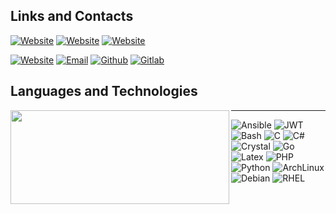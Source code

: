 
## Links and Contacts


[![Website](https://img.shields.io/website?down_color=lightgray&down_message=down%20%3A%28&label=casalinovalerio.com&style=for-the-badge&up_color=green&up_message=up%20%3A%29&url=https%3A%2F%2Fwww.casalinovalerio.com)](https://www.casalinovalerio.com)
[![Website](https://img.shields.io/website?down_color=lightgray&down_message=down%20%3A%28&label=ppa.casalino.xyz&style=for-the-badge&up_color=green&up_message=up%20%3A%29&url=https%3A%2F%2Fppa.casalino.xyz)](https://ppa.casalino.xyz)
[![Website](https://img.shields.io/website?down_color=lightgray&down_message=down%20%3A%28&label=staresc.github.io&style=for-the-badge&up_color=green&up_message=up%20%3A%29&url=https%3A%2F%2Fstaresc.github.io)](https://staresc.github.io)

[![Website](https://img.shields.io/badge/LinkedIn-0077B5?style=for-the-badge&logo=linkedin&logoColor=white)](https://www.linkedin.com/in/valerio-casalino/)
[![Email](https://img.shields.io/badge/Gmail-D14836?style=for-the-badge&logo=gmail&logoColor=white)](mailto:casalinovalerio.cv@gmail.com)
[![Github](https://img.shields.io/badge/GitHub-100000?style=for-the-badge&logo=github&logoColor=white)](https://github.com/5amu)
[![Gitlab](https://img.shields.io/badge/GitLab-330F63?style=for-the-badge&logo=gitlab&logoColor=white)](https://gitlab.com/5amu)


## Languages and Technologies


<img align="left" width="350" height="150" src="https://github-readme-stats.vercel.app/api/top-langs/?username=5amu&layout=compact&theme=onedark&langs_count=10&hide=Javascript,vim%20script,Dockerfile,makefile,HTML,CSS,tex,powershell">

---

![Ansible](https://img.shields.io/badge/Ansible-000000?style=for-the-badge&logo=ansible&logoColor=white)
![JWT](https://img.shields.io/badge/JWT-000000?style=for-the-badge&logo=JSON%20web%20tokens&logoColor=white)
![Bash](https://img.shields.io/badge/Shell_Script-121011?style=for-the-badge&logo=gnu-bash&logoColor=white)
![C](https://img.shields.io/badge/C-00599C?style=for-the-badge&logo=c&logoColor=white)
![C#](https://img.shields.io/badge/C%23-239120?style=for-the-badge&logo=c-sharp&logoColor=white)
![Crystal](https://img.shields.io/badge/Crystal-000000?style=for-the-badge&logo=crystal&logoColor=white)
![Go](https://img.shields.io/badge/Go-00ADD8?style=for-the-badge&logo=go&logoColor=white)
![Latex](https://img.shields.io/badge/LaTeX-47A141?style=for-the-badge&logo=LaTeX&logoColor=white)
![PHP](https://img.shields.io/badge/PHP-777BB4?style=for-the-badge&logo=php&logoColor=white)
![Python](https://img.shields.io/badge/Python-FFD43B?style=for-the-badge&logo=python&logoColor=blue)
![ArchLinux](https://img.shields.io/badge/Arch_Linux-1793D1?style=for-the-badge&logo=arch-linux&logoColor=white)
![Debian](https://img.shields.io/badge/Debian-A81D33?style=for-the-badge&logo=debian&logoColor=white)
![RHEL](https://img.shields.io/badge/Red%20Hat-EE0000?style=for-the-badge&logo=redhat&logoColor=white)
